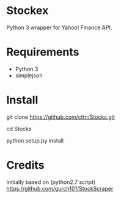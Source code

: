 Stockex
======

Python 3 wrapper for Yahoo! Finance API.


Requirements
============

* Python 3
* simplejson


Install
=======

git clone https://github.com/cttn/Stocks.git

cd Stocks

python setup.py install


Credits
=======

Initially based on (python2.7 script) https://github.com/gurch101/StockScraper



